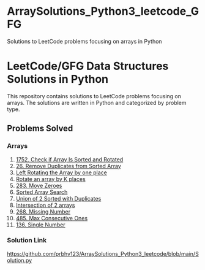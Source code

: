 # ArraySolutions_Python3_leetcode_GFG
Solutions to LeetCode problems focusing on arrays in Python

# LeetCode/GFG Data Structures Solutions in Python
This repository contains solutions to LeetCode problems focusing on arrays. The solutions are written in Python and categorized by problem type.

## Problems Solved

### Arrays
1. [1752. Check if Array Is Sorted and Rotated](https://leetcode.com/problems/check-if-array-is-sorted-and-rotated/)
2. [26. Remove Duplicates from Sorted Array](https://leetcode.com/problems/remove-duplicates-from-sorted-array/)
3. [Left Rotating the Array by one place](https://takeuforward.org/data-structure/left-rotate-the-array-by-one/)
4. [Rotate an array by K places](https://leetcode.com/problems/rotate-array/)
5. [283. Move Zeroes](https://leetcode.com/problems/move-zeroes/description/)
6. [Sorted Array Search](https://www.geeksforgeeks.org/problems/who-will-win-1587115621/1?utm_source=youtube)
7. [Union of 2 Sorted with Duplicates](https://www.geeksforgeeks.org/problems/union-of-two-sorted-arrays-1587115621/1?utm_source=youtube&utm_medium=collab_striver_ytdescription&utm_campaign=union-of-two-sorted-arrays)
8. [Intersection of 2 arrays](https://www.geeksforgeeks.org/problems/intersection-of-two-arrays2404/1?ref=gcse_ind)
9. [268. Missing Number](https://leetcode.com/problems/missing-number/description/)
10. [485. Max Consecutive Ones](https://leetcode.com/problems/max-consecutive-ones/description/)
11. [136. Single Number](https://leetcode.com/problems/single-number/description/)

### Solution Link
https://github.com/prbhv123/ArraySolutions_Python3_leetcode/blob/main/Solution.py
